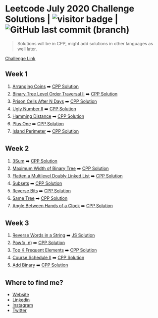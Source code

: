 # Leetcode July 2020 Challenge Solutions | <img src="https://visitor-badge.glitch.me/badge?page_id=akashrajpurohit.leetcode-july-2020" alt="visitor badge"/> | ![GitHub last commit (branch)](https://img.shields.io/github/last-commit/AkashRajpurohit/leetcode-july-2020-challenge/master)

> Solutions will be in CPP, might add solutions in other languages as well later.

[Challenge Link](https://leetcode.com/explore/challenge/card/july-leetcoding-challenge/)

## Week 1
1. [Arranging Coins](https://leetcode.com/explore/challenge/card/july-leetcoding-challenge/544/week-1-july-1st-july-7th/3377/) ➡️ [CPP Solution](Week1/Arranging_Coins/solution.cpp)
2. [Binary Tree Level Order Traversal II](https://leetcode.com/explore/challenge/card/july-leetcoding-challenge/544/week-1-july-1st-july-7th/3378/) ➡️ [CPP Solution](Week1/Binary_Tree_Level_Order_Traversal_II/solution.cpp)
3. [Prison Cells After N Days](https://leetcode.com/explore/challenge/card/july-leetcoding-challenge/544/week-1-july-1st-july-7th/3379/) ➡️ [CPP Solution](Week1/Prison_Cells_After_N_Days/solution.cpp)
4. [Ugly Number II](https://leetcode.com/explore/challenge/card/july-leetcoding-challenge/544/week-1-july-1st-july-7th/3380/) ➡️ [CPP Solution](Week1/Ugly_Number_II/solution.cpp)
5. [Hamming Distance](https://leetcode.com/explore/challenge/card/july-leetcoding-challenge/544/week-1-july-1st-july-7th/3381/) ➡️ [CPP Solution](Week1/Hamming_Distance/solution.cpp)
6. [Plus One](https://leetcode.com/explore/challenge/card/july-leetcoding-challenge/544/week-1-july-1st-july-7th/3382/) ➡️ [CPP Solution](Week1/Plus_One/solution.cpp)
7. [Island Perimeter](https://leetcode.com/explore/challenge/card/july-leetcoding-challenge/544/week-1-july-1st-july-7th/3383/) ➡️ [CPP Solution](Week1/Island_Perimeter/solution.cpp)

## Week 2
1. [3Sum](https://leetcode.com/explore/challenge/card/july-leetcoding-challenge/545/week-2-july-8th-july-14th/3384/) ➡️ [CPP Solution](Week2/3Sum/solution.cpp)
2. [Maximum Width of Binary Tree](https://leetcode.com/explore/challenge/card/july-leetcoding-challenge/545/week-2-july-8th-july-14th/3385) ➡️ [CPP Solution](Week2/Maximum_Width_of_Binary_Tree/solution.cpp)
3. [Flatten a Multilevel Doubly Linked List](https://leetcode.com/explore/challenge/card/july-leetcoding-challenge/545/week-2-july-8th-july-14th/3386) ➡️ [CPP Solution](Week2/Flatten_a_Multilevel_Doubly_Linked_List/solution.cpp)
4. [Subsets](https://leetcode.com/explore/challenge/card/july-leetcoding-challenge/545/week-2-july-8th-july-14th/3387/) ➡️ [CPP Solution](Week2/Subsets/solution.cpp)
5. [Reverse Bits](https://leetcode.com/explore/challenge/card/july-leetcoding-challenge/545/week-2-july-8th-july-14th/3388/) ➡️ [CPP Solution](Week2/Reverse_Bits/solution.cpp)
6. [Same Tree](https://leetcode.com/explore/challenge/card/july-leetcoding-challenge/545/week-2-july-8th-july-14th/3389/) ➡️ [CPP Solution](Week2/Same_Tree/solution.cpp)
7. [Angle Between Hands of a Clock](https://leetcode.com/explore/challenge/card/july-leetcoding-challenge/545/week-2-july-8th-july-14th/3390/) ➡️ [CPP Solution](Week2/Angle_Between_Hands_of_a_Clock/solution.cpp)

## Week 3
1. [Reverse Words in a String](https://leetcode.com/explore/challenge/card/july-leetcoding-challenge/546/week-3-july-15th-july-21st/3391/) ➡️ [JS Solution](Week3/Reverse_Words_in_a_String/solution.js)
2. [Pow(x, n)](https://leetcode.com/explore/challenge/card/july-leetcoding-challenge/546/week-3-july-15th-july-21st/3392/) ➡️ [CPP Solution](Week3/Pow(x,n)/solution.cpp)
3. [Top K Frequent Elements](https://leetcode.com/explore/challenge/card/july-leetcoding-challenge/546/week-3-july-15th-july-21st/3393/) ➡️ [CPP Solution](Week3/Top_K_Frequent_Elements/solution.cpp)
4. [Course Schedule II](https://leetcode.com/explore/challenge/card/july-leetcoding-challenge/546/week-3-july-15th-july-21st/3394/) ➡️ [CPP Solution](Week3/Course_Schedule_II/solution.cpp)
5. [Add Binary](https://leetcode.com/explore/challenge/card/july-leetcoding-challenge/546/week-3-july-15th-july-21st/3395/) ➡️ [CPP Solution](Week3/Add_Binary/solution.cpp)

## Where to find me?
* [Website](https://akashwho.codes/)
* [Linkedin](https://www.linkedin.com/in/AkashRajpurohit)
* [Instagram](https://www.instagram.com/akashwho.codes)
* [Twitter](https://www.twitter.com/AkashWhoCodes)
